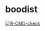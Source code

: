 # boodist

<!-- badges: start -->
[![R-CMD-check](https://github.com/stla/boodist/actions/workflows/R-CMD-check.yaml/badge.svg)](https://github.com/stla/boodist/actions/workflows/R-CMD-check.yaml)
<!-- badges: end -->
